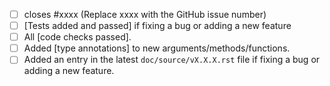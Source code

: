 - [ ] closes #xxxx (Replace xxxx with the GitHub issue number)
- [ ] [Tests added and passed] if fixing a bug or adding a new feature
- [ ] All [code checks passed].
- [ ] Added [type annotations] to new arguments/methods/functions.
- [ ] Added an entry in the latest `doc/source/vX.X.X.rst` file if fixing a bug or adding a new feature.